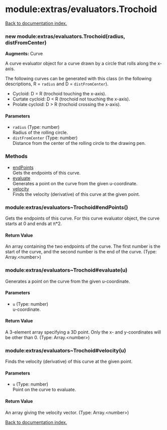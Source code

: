 # module:extras/evaluators.Trochoid

[Back to documentation index.](index.md)

<a name='extras_evaluators.Trochoid'></a>
### new module:extras/evaluators.Trochoid(radius, distFromCenter)

**Augments:** Curve

A curve evaluator object for a curve drawn by a circle that rolls along the x-axis.

The following curves can be generated with this class (in the following
descriptions, R = <code>radius</code>
and D = <code>distFromCenter</code>).<ul>
<li>Cycloid: D = R (trochoid touching the x-axis).</li>
<li>Curtate cycloid: D < R (trochoid not touching the x-axis).</li>
<li>Prolate cycloid: D > R (trochoid crossing the x-axis).</li></ul>

#### Parameters

* `radius` (Type: number)<br>Radius of the rolling circle.
* `distFromCenter` (Type: number)<br>Distance from the center of the rolling circle to the drawing pen.

### Methods

* [endPoints](#extras_evaluators_Trochoid_endPoints)<br>Gets the endpoints of this curve.
* [evaluate](#extras_evaluators_Trochoid_evaluate)<br>Generates a point on the curve from the given u-coordinate.
* [velocity](#extras_evaluators_Trochoid_velocity)<br>Finds the velocity (derivative) of this curve at the given point.

<a name='extras_evaluators_Trochoid_endPoints'></a>
### module:extras/evaluators~Trochoid#endPoints()

Gets the endpoints of this curve.
For this curve evaluator object, the curve
starts at 0 and ends at &pi;\*2.

#### Return Value

An array containing the two
endpoints of the curve. The first number is the start of the curve,
and the second number is the end of the curve. (Type: Array.&lt;number>)

<a name='extras_evaluators_Trochoid_evaluate'></a>
### module:extras/evaluators~Trochoid#evaluate(u)

Generates a point on the curve from the given u-coordinate.

#### Parameters

* `u` (Type: number)<br>u-coordinate.

#### Return Value

A 3-element array specifying a 3D point.
Only the x- and y-coordinates will be other than 0. (Type: Array.&lt;number>)

<a name='extras_evaluators_Trochoid_velocity'></a>
### module:extras/evaluators~Trochoid#velocity(u)

Finds the velocity (derivative) of this curve at the given point.

#### Parameters

* `u` (Type: number)<br>Point on the curve to evaluate.

#### Return Value

An array giving the velocity vector. (Type: Array.&lt;number>)

[Back to documentation index.](index.md)
